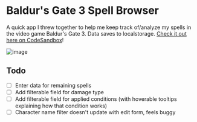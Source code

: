 # Baldur's Gate 3 Spell Browser
A quick app I threw together to help me keep track of/analyze my spells in the video game Baldur's Gate 3. Data saves to localstorage. [Check it out here on CodeSandbox]([url](https://codesandbox.io/p/github/jessica-px/bg3-spell-browser))!

![image](https://github.com/jessica-px/bg3-spell-browser/assets/17056719/11ec83b8-b301-491d-90e9-c2895311fd1f)

## Todo
- [ ] Enter data for remaining spells
- [ ] Add filterable field for damage type
- [ ] Add filterable field for applied conditions (with hoverable tooltips explaining how that condition works)
- [ ] Character name filter doesn't update with edit form, feels buggy
